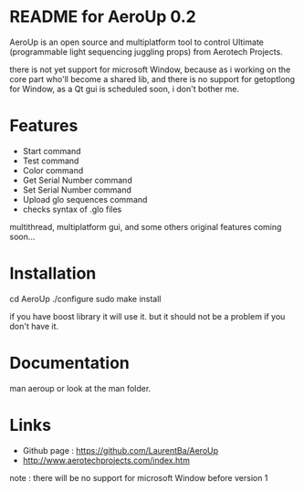 README for AeroUp 0.2
=====================


AeroUp is an open source and multiplatform tool to control Ultimate (programmable light sequencing juggling props) from Aerotech Projects.

there is not yet support for microsoft Window, because as i working on the core part who'll become a shared lib,
and there is no support for getoptlong for Window, as a Qt gui is scheduled soon, i don't bother me.  


Features 
========
* Start command 
* Test command
* Color command
* Get Serial Number command
* Set Serial Number command
* Upload glo sequences command
* checks syntax of .glo files  

multithread, multiplatform gui,  and some others original features coming soon...


Installation
============
 cd AeroUp
 ./configure
 sudo make install

if you have boost library it will use it.
but it should not be a problem if you don't have it.

Documentation
=============
man aeroup 
or look at the man folder.

Links
=====
* Github page : https://github.com/LaurentBa/AeroUp
* http://www.aerotechprojects.com/index.htm

note : there will be no support for microsoft Window before version 1  


